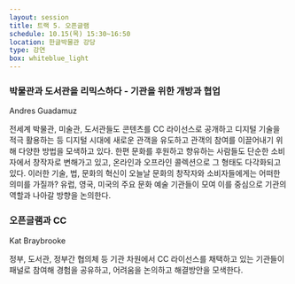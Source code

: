 ```yaml
---
layout: session
title: 트랙 5. 오픈글램
schedule: 10.15(목) 15:30~16:50
location: 한글박물관 강당
type: 강연
box: whiteblue_light
---
```


### 박물관과 도서관을 리믹스하다 - 기관을 위한 개방과 협업

Andres Guadamuz

전세계 박물관, 미술관, 도서관들도 콘텐츠를 CC 라이선스로 공개하고 디지털 기술을 적극 활용하는 등 디지털 시대에 새로운 관객을 유도하고 관객의 참여를 이끌어내기 위해 다양한 방법을 모색하고 있다. 한편 문화를 후원하고 향유하는 사람들도 단순한 소비자에서 창작자로 변해가고 있고, 온라인과 오프라인 콜렉션으로 그 형태도 다각화되고 있다. 이러한 기술, 법, 문화의 혁신이 오늘날 문화의 창작자와 소비자들에게는 어떠한 의미를 가질까? 유럽, 영국, 미국의 주요 문화 예술 기관들이 모여 이를 중심으로 기관의 역할과 나아갈 방향을 논의한다.

### 오픈글램과 CC

Kat Braybrooke

정부, 도서관, 정부간 협의체 등 기관 차원에서 CC 라이선스를 채택하고 있는 기관들이 패널로 참여해 경험을 공유하고, 어려움을 논의하고 해결방안을 모색한다.
